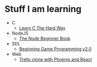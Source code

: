 # Stuff I am learning

- C
  - [Learn C The Hard Way](http://c.learncodethehardway.org/book/)
- NodeJS
  - [The Node Beginner Book](http://www.nodebeginner.org/)
- SDL
  - [Beginning Game Programming v2.0](http://lazyfoo.net/tutorials/SDL/index.php)
- Web
  - [Trello clone with Phoenix and React](https://blog.diacode.com/trello-clone-with-phoenix-and-react-pt-1)

